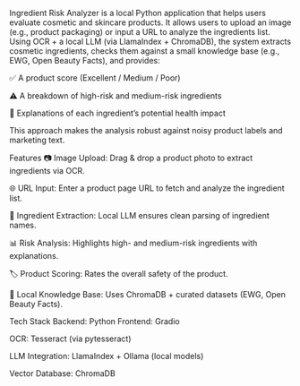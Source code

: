 Ingredient Risk Analyzer is a local Python application that helps users evaluate cosmetic and skincare products.
It allows users to upload an image (e.g., product packaging) or input a URL to analyze the ingredients list.
Using OCR + a local LLM (via LlamaIndex + ChromaDB), the system extracts cosmetic ingredients, checks them against a small knowledge base (e.g., EWG, Open Beauty Facts), and provides:

✅ A product score (Excellent / Medium / Poor)

⚠️ A breakdown of high-risk and medium-risk ingredients

📖 Explanations of each ingredient’s potential health impact

This approach makes the analysis robust against noisy product labels and marketing text.

Features
📷 Image Upload: Drag & drop a product photo to extract ingredients via OCR.

🌐 URL Input: Enter a product page URL to fetch and analyze the ingredient list.

🧠 Ingredient Extraction: Local LLM ensures clean parsing of ingredient names.

📊 Risk Analysis: Highlights high- and medium-risk ingredients with explanations.

🏷 Product Scoring: Rates the overall safety of the product.

💾 Local Knowledge Base: Uses ChromaDB + curated datasets (EWG, Open Beauty Facts).

Tech Stack
Backend: Python 
Frontend: Gradio

OCR: Tesseract (via pytesseract)

LLM Integration: LlamaIndex + Ollama (local models)

Vector Database: ChromaDB

